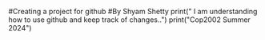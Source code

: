 #Creating a project for github
#By Shyam Shetty
print(" I am understanding how to use github and keep track of changes..")
print("Cop2002 Summer 2024")
